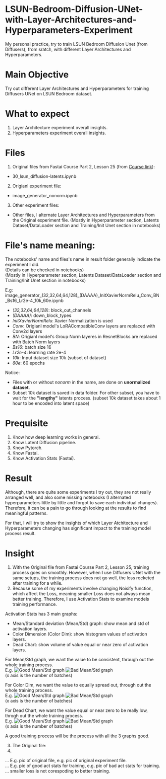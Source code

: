 # LSUN-Bedroom-Diffusion-UNet-with-Layer-Architectures-and-Hyperparameters-Experiment  
My personal practice, try to train LSUN Bedroom Diffusion Unet (from Diffusers), from sratch, with different Layer Architectures and Hyperparameters.  

# Main Objective  
Try out different Layer Architectures and Hyperparameters for training Diffusers UNet on LSUN Bedroom dataset.  

# What to expect  
1. Layer Architecture experiment overall insights.  
2. Hyperparameters experiment overall insights.

# Files    
1. Original files from Fastai Course Part 2, Lesson 25 (from [Course link](https://course.fast.ai/)):  
- 30_lsun_diffusion-latents.ipynb
2. Origianl experiment file:
- image_generator_nonorm.ipynb  
3. Other experiment files:
- Other files, I alternate Layer Architectures and Hyperparameters from the Original experiment file.
(Mostly in Hyperparameter section, Latents Dataset/DataLoader section and Training/Init Unet section in notebooks)

# File's name meaning:  
The notebooks' name and files's name in result folder generally indicate the experiment I did.  
(Details can be checked in notebooks)  
(Mostly in Hyperparameter section, Latents Dataset/DataLoader section and Training/Init Unet section in notebooks)  

E.g: image_generator_(32,32,64,64,128)_(DAAAA)_InitXavierNormRelu_Conv_BN_Bs16_Lr2e-4_10k_60e.ipynb  
- *(32,32,64,64,128)*: block_out_channels  
- *(DAAAA)*: down_block_types  
- *InitXavierNormRelu*: Xavier Normalization is used  
- *Conv*: Origianl model's LoRACompatibleConv layers are replaced with Conv2d layers  
- *BN*: Origianl model's Group Norm layeres in ResnetBlocks are replaced with Batch Norm layers  
- *Bs16*: batch size 16  
- *Lr2e-4*: learning rate 2e-4  
- *10k*: Input dataset size 10k (subset of dataset)  
- *60e*: 60 epochs  

Notice:
- Files with or without *nonorm* in the name, are done on **unormalized dataset**.
- Subset 10k dataset is saved in data folder. For other subset, you have to wait for the **"lengthy"** latents process.
(subset 10k dataset takes about 1 hour to be encoded into latent space)

# Prequisite  
1. Know how deep learning works in general.
2. Know Latent Diffusion pipeline.
3. Know Pytorch.
4. Know Fastai.
5. Know Activation Stats (Fastai).  

# Result  
Although, there are quite some experiments I try out, they are not really arranged well, and also some missing notebooks (I alternated hyperparameters little by little and forgot to save each individual changes). Therefore, it can be a pain to go through looking at the results to find meaningful patterns.  

For that, I will try to show the insights of which Layer Atchitecture and Hyperparameters changing has significant impact to the training model process result.  

# Insight  
1. With the Original file from Fastai Course Part 2, Lesson 25, training process goes on smoothly. However, when I use Diffusers UNet with the same setups, the training process does not go well, the loss rocketed after training for a while.  
2. Because some of my experiments involve changing Noisify function, which affect the Loss, meaning smaller Loss does not always mean better training. Therefore, I use Activation Stats to examine models training performance.

Activation Stats has 3 main graphs:  
- Mean/Standard deviation (Mean/Std) graph: show mean and std of activation layers.  
- Color Dimension (Color Dim): show histogram values of activation layers.  
- Dead Chart: show volume of value equal or near zero of activation layers.  

For Mean/Std graph, we want the value to be consistent, through out the whole training process.  
E.g. ![Good Mean/Std graph](images/good_mean_std_graph)
![Bad Mean/Std graph](images/bad_mean_std_graph)  
(x axis is the number of batches)  

For Color Dim, we want the value to equally spread out, through out the whole training process.  
E.g. ![Good Mean/Std graph](images/good_color_dim)
![Bad Mean/Std graph](images/bad_color_dim)  
(x axis is the number of batches) 

For Dead Chart, we want the value equal or near zero to be really low, throgh out the whole training process.  
E.g. ![Good Mean/Std graph](images/good_dead_chart)
![Bad Mean/Std graph](images/bad_dead_chart)  
(x axis is the number of batches)  

A good training process will be the process with all the 3 graphs good.  

3. The Original file:
4. 

... E.g. pic of original file, e.g. pic of original experiment file.  
... E.g. pic of good act stats for training, e.g. pic of bad act stats for training.  
... smaller loss is not corespoding to better training.  
